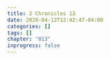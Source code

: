 ```yaml
---
title: 2 Chronicles 13
date: 2020-04-12T12:42:47-04:00
categories: []
tags: []
chapter: "013"
inprogress: false
---
```


